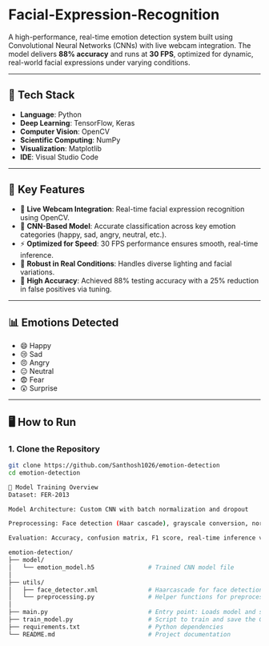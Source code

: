 # Facial-Expression-Recognition
A high-performance, real-time emotion detection system built using Convolutional Neural Networks (CNNs) with live webcam integration. The model delivers **88% accuracy** and runs at **30 FPS**, optimized for dynamic, real-world facial expressions under varying conditions.

---

## 🧰 Tech Stack

- **Language**: Python  
- **Deep Learning**: TensorFlow, Keras  
- **Computer Vision**: OpenCV  
- **Scientific Computing**: NumPy  
- **Visualization**: Matplotlib  
- **IDE**: Visual Studio Code  

---

## 🚀 Key Features

- 🎥 **Live Webcam Integration**: Real-time facial expression recognition using OpenCV.
- 🧠 **CNN-Based Model**: Accurate classification across key emotion categories (happy, sad, angry, neutral, etc.).
- ⚡ **Optimized for Speed**: 30 FPS performance ensures smooth, real-time inference.
- 🌟 **Robust in Real Conditions**: Handles diverse lighting and facial variations.
- 🎯 **High Accuracy**: Achieved 88% testing accuracy with a 25% reduction in false positives via tuning.

---

## 📊 Emotions Detected

- 😄 Happy  
- 😢 Sad  
- 😠 Angry  
- 😐 Neutral  
- 😨 Fear  
- 😲 Surprise  

---

## 🖥️ How to Run

### 1. Clone the Repository
```bash
git clone https://github.com/Santhosh1026/emotion-detection
cd emotion-detection

🧪 Model Training Overview
Dataset: FER-2013

Model Architecture: Custom CNN with batch normalization and dropout

Preprocessing: Face detection (Haar cascade), grayscale conversion, normalization

Evaluation: Accuracy, confusion matrix, F1 score, real-time inference validation

emotion-detection/
├── model/
│   └── emotion_model.h5               # Trained CNN model file
│
├── utils/
│   ├── face_detector.xml              # Haarcascade for face detection
│   └── preprocessing.py               # Helper functions for preprocessing
│
├── main.py                            # Entry point: Loads model and starts real-time detection
├── train_model.py                     # Script to train and save the CNN model
├── requirements.txt                   # Python dependencies
└── README.md                          # Project documentation

